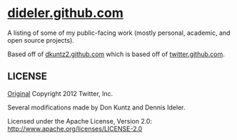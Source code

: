 # [dideler.github.com](http://dideler.github.com)

A listing of some of my public-facing work (mostly personal, academic, and open source projects).

Based off of [dkuntz2.github.com](http://dkuntz2.github.com/)
which is based off of [twitter.github.com](http://twitter.github.com/).

## LICENSE

[Original](https://github.com/twitter/twitter.github.com) Copyright 2012 Twitter, Inc.

Several modifications made by Don Kuntz and Dennis Ideler.

Licensed under the Apache License, Version 2.0: http://www.apache.org/licenses/LICENSE-2.0
